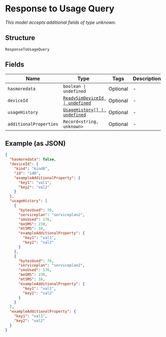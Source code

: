 
# Response to Usage Query

*This model accepts additional fields of type unknown.*

## Structure

`ResponseToUsageQuery`

## Fields

| Name | Type | Tags | Description |
|  --- | --- | --- | --- |
| `hasmoredata` | `boolean \| undefined` | Optional | - |
| `deviceId` | [`ReadySimDeviceId \| undefined`](../../doc/models/ready-sim-device-id.md) | Optional | - |
| `usageHistory` | [`UsageHistory[] \| undefined`](../../doc/models/usage-history.md) | Optional | - |
| `additionalProperties` | `Record<string, unknown>` | Optional | - |

## Example (as JSON)

```json
{
  "hasmoredata": false,
  "deviceId": {
    "kind": "kind8",
    "id": "id0",
    "exampleAdditionalProperty": {
      "key1": "val1",
      "key2": "val2"
    }
  },
  "usageHistory": [
    {
      "bytesUsed": 76,
      "serviceplan": "serviceplan2",
      "smsUsed": 176,
      "moSMS": 230,
      "mtSMS": 18,
      "exampleAdditionalProperty": {
        "key1": "val1",
        "key2": "val2"
      }
    },
    {
      "bytesUsed": 76,
      "serviceplan": "serviceplan2",
      "smsUsed": 176,
      "moSMS": 230,
      "mtSMS": 18,
      "exampleAdditionalProperty": {
        "key1": "val1",
        "key2": "val2"
      }
    }
  ],
  "exampleAdditionalProperty": {
    "key1": "val1",
    "key2": "val2"
  }
}
```

